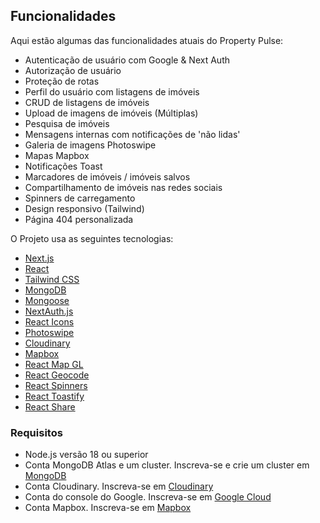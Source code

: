 ## Funcionalidades
Aqui estão algumas das funcionalidades atuais do Property Pulse:

- Autenticação de usuário com Google & Next Auth
- Autorização de usuário
- Proteção de rotas
- Perfil do usuário com listagens de imóveis
- CRUD de listagens de imóveis
- Upload de imagens de imóveis (Múltiplas)
- Pesquisa de imóveis
- Mensagens internas com notificações de 'não lidas'
- Galeria de imagens Photoswipe
- Mapas Mapbox
- Notificações Toast
- Marcadores de imóveis / imóveis salvos
- Compartilhamento de imóveis nas redes sociais
- Spinners de carregamento
- Design responsivo (Tailwind)
- Página 404 personalizada

O Projeto usa as seguintes tecnologias:

- [Next.js](https://nextjs.org/)
- [React](https://reactjs.org/)
- [Tailwind CSS](https://tailwindcss.com/)
- [MongoDB](https://www.mongodb.com/)
- [Mongoose](https://mongoosejs.com/)
- [NextAuth.js](https://next-auth.js.org/)
- [React Icons](https://react-icons.github.io/react-icons/)
- [Photoswipe](https://photoswipe.com/)
- [Cloudinary](https://cloudinary.com/)
- [Mapbox](https://www.mapbox.com/)
- [React Map GL](https://visgl.github.io/react-map-gl/)
- [React Geocode](https://www.npmjs.com/package/react-geocode)
- [React Spinners](https://www.npmjs.com/package/react-spinners)
- [React Toastify](https://fkhadra.github.io/react-toastify/)
- [React Share](https://www.npmjs.com/package/react-share)

### Requisitos

- Node.js versão 18 ou superior
- Conta MongoDB Atlas e um cluster. Inscreva-se e crie um cluster em [MongoDB](https://www.mongodb.com/)
- Conta Cloudinary. Inscreva-se em [Cloudinary](https://cloudinary.com/)
- Conta do console do Google. Inscreva-se em  [Google Cloud](https://console.cloud.google.com/)
- Conta Mapbox. Inscreva-se em  [Mapbox](https://www.mapbox.com/)
